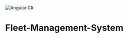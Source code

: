 ![Angular Cli](https://d25lcipzij17d.cloudfront.net/badge.svg?id=js&type=6&v=9.1.5)

# Fleet-Management-System
